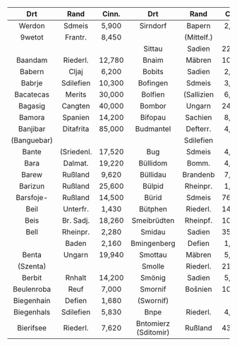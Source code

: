 | Drt | Rand | Cinn. | Drt | Rand | Cinn. |
| :--: | :--: | :--: | :--: | :--: | :--: |
| Werdon | Sdmeis | 5,900 | Sirndorf | Bapern | 2,310 |
| 9wetot | Frantr. | 8,450 |  | (Mittelf.) |  |
|  |  |  | Sittau | Sadien | 22,470 |
| Baandam | Riederl. | 12,780 | Bnaim | Mäbren | 10,420 |
| Babern | Cljaj | 6,200 | Bobits | Sadien | 2,020 |
| Babrje | Sdilefien | 10,300 | Bofingen | Sdmeis | 3,920 |
| Bacatecas | Merits | 30,000 | Bolfien | (Sallizien | 6,030 |
| Bagasig | Cangten | 40,000 | Bombor | Ungarn | 24,310 |
| Bamora | Spanien | 14,200 | Bifopau | Sachien | 8,050 |
| Banjibar | Ditafrita | 85,000 | Budmantel | Defterr. | 4,910 |
| (Banguebar) |  |  |  | Sdilefien |  |
| Bante | (Sriedenl. | 17,520 | Bug | Sdmeis | 4,280 |
| Bara | Dalmat. | 19,220 | Büllidom | Bomm. | 4,720 |
| Barew | Rußland | 9,620 | Büllidau | Brandenb | 7,380 |
| Barizun | Rußland | 25,600 | Bülpid | Rheinpr. | 1,750 |
| Barsfoje- | Rußland | 14,500 | Bürid | Sdmeis | 76,000 |
| Beil | Unterfr. | 1,430 | Bütphen | Riederl. | 14,650 |
| Beis | Br. Sadj. | 18,260 | Smeibrüdten | Rheinpf. | 10,380 |
| Bell | Rheinpr. | 2,280 | Smidau | Sadien | 35,000 |
|  | Baden | 2,160 | Bmingenberg | Defien | 1,400 |
| Benta | Ungarn | 19,940 | Smottau | Mäbren | 5,800 |
| (Szenta) |  |  | Smolle | Riederl. | 21,890 |
| Berbit | Rnhalt | 14,200 | Smönig | Sadien | 5,280 |
| Beulenroba | Reuf | 7,000 | Smornif | Bošnien | 10,000 |
| Biegenhain | Defien | 1,680 | (Swornif) |  |  |
| Biegenhals | Sdilefien | 5,830 | Bnpe | Riederl. | 4,970 |
| Bierifsee | Riederl. | 7,620 | Bntomierz <br> (Sditomir) | Rußland | 43,050 |